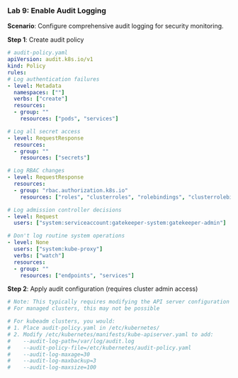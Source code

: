 ### **Lab 9: Enable Audit Logging**

**Scenario**: Configure comprehensive audit logging for security monitoring.

**Step 1**: Create audit policy

```yaml
# audit-policy.yaml
apiVersion: audit.k8s.io/v1
kind: Policy
rules:
# Log authentication failures
- level: Metadata
  namespaces: [""]
  verbs: ["create"]
  resources:
  - group: ""
    resources: ["pods", "services"]

# Log all secret access
- level: RequestResponse
  resources:
  - group: ""
    resources: ["secrets"]

# Log RBAC changes
- level: RequestResponse
  resources:
  - group: "rbac.authorization.k8s.io"
    resources: ["roles", "clusterroles", "rolebindings", "clusterrolebindings"]

# Log admission controller decisions
- level: Request
  users: ["system:serviceaccount:gatekeeper-system:gatekeeper-admin"]

# Don't log routine system operations
- level: None
  users: ["system:kube-proxy"]
  verbs: ["watch"]
  resources:
  - group: ""
    resources: ["endpoints", "services"]
```

**Step 2**: Apply audit configuration (requires cluster admin access)

```bash
# Note: This typically requires modifying the API server configuration
# For managed clusters, this may not be possible

# For kubeadm clusters, you would:
# 1. Place audit-policy.yaml in /etc/kubernetes/
# 2. Modify /etc/kubernetes/manifests/kube-apiserver.yaml to add:
#    --audit-log-path=/var/log/audit.log
#    --audit-policy-file=/etc/kubernetes/audit-policy.yaml
#    --audit-log-maxage=30
#    --audit-log-maxbackup=3
#    --audit-log-maxsize=100
```
